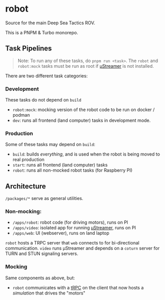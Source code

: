 # robot

Source for the main Deep Sea Tactics ROV.

This is a PNPM & Turbo monorepo.

## Task Pipelines

> Note: To run any of these tasks, do `pnpm run <task>`. The `robot` and `robot:mock` tasks must be run as root if [µStreamer](https://github.com/pikvm/ustreamer) is not installed.

There are two different task categories:

### Development

These tasks do not depend on `build`

- `robot:mock`: mocking version of the robot code to be run on docker / podman
- `dev`: runs all frontend (land computer) tasks in development mode.

### Production

Some of these tasks may depend on `build`:

- `build`: builds _everything_, and is used when the robot is being moved to real production
- `start`: runs all frontend (land computer) tasks
- `robot`: runs all non-mocked robot tasks (for Raspberry PI)

## Architecture

`/packages/*` serve as general utilities.

### Non-mocking:

- `/apps/robot`: robot code (for driving motors), runs on PI
- `/apps/video`: isolated app for running [µStreamer](https://github.com/pikvm/ustreamer), runs on PI
- `/apps/web`: UI (webserver), runs on land laptop

`robot` hosts a TRPC server that `web` connects to for bi-directional communication. `video` runs µStreamer and depends on a `coturn` server for TURN and STUN signaling servers.

### Mocking

Same components as above, but:

- `robot` communicates with a [tRPC](https://trpc.io/) on the client that now hosts a *simulation* that drives the "motors"
